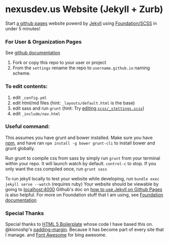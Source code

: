 nexusdev.us Website (Jekyll + Zurb)
===========================

Start [a github pages](https://pages.github.com/) website powerd by [Jekyll](http://jekyllrb.com/docs/quickstart/) using [Foundation/SCSS](http://foundation.zurb.com/docs/sass.html) in under 5 minutes! 


### For User & Organization Pages
See [github documentation](https://help.github.com/articles/user-organization-and-project-pages/)

1. Fork or copy this repo to your user or project
2. From the `settings` rename the repo to `username.github.io` naming scheme.

### To edit contents:
1. edit `_config.yml`
2. edit html/md files (hint: `_layouts/default.html` is the base)
3. edit sass and run `grunt` (hint: Try [editing `scss/_stettings.scss`](http://foundation.zurb.com/docs/using-sass.html))
4. edit `_include/nav.html` 


### Useful command:
This assumes you have grunt and bower installed. Make sure you have [npm](https://docs.npmjs.com/getting-started/installing-node), and have ran `npm install -g bower grunt-cli` to install bower and grunt globally.

Run grunt to compile css from sass by simply run `grunt` from your terminal within your repo. 
It will launch watch by default. <code>control-c</code> to stop. If you only want the css compiled once, run `grunt sass`

To run jekyll locally to test your website while developing, run  `bundle exec jekyll serve --watch` (requires ruby)
Your website should be viewable by going to [localhost:4000](http://localhost:4000/)
Github's doc on [how to use Jekyll on Github Pages](https://help.github.com/articles/using-jekyll-with-pages) is also helpful. 
For more on Foundation stuff that I am using, see [Foundation documentation](http://foundation.zurb.com/docs/sass.html)



### Special Thanks

Special thanks to <a href="https://github.com/h5bp/html5-boilerplate">HTML 5 Boilerplate</a> whose code I have based this on.
@kionoshp's <a href="https://github.com/kianoshp/SASS-CSS-Boilerplate">padding-margin</a>. Because it has become part of every site that I manage. 
and <a href="http://fortawesome.github.io/Font-Awesome/">Font Awesome</a> for bing awesome. 

